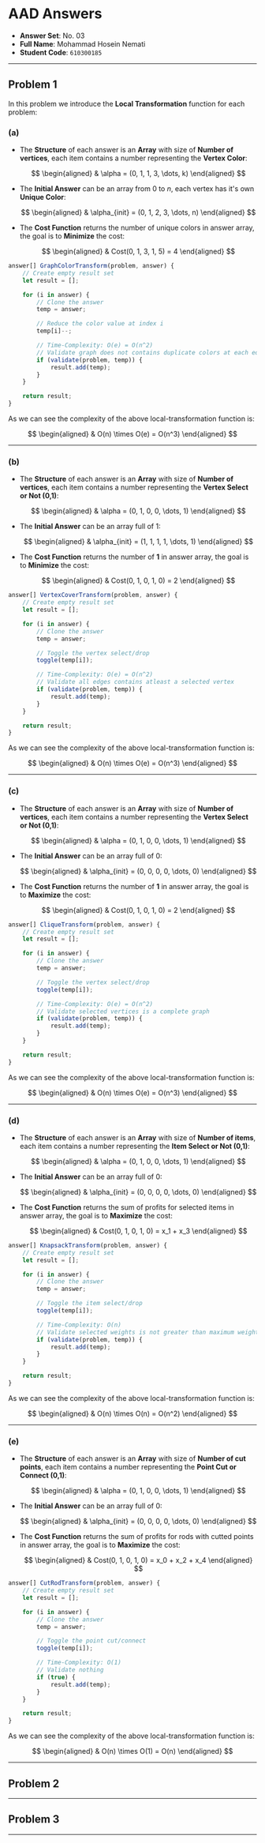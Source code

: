 # AAD Answers

-   **Answer Set**: No. 03
-   **Full Name**: Mohammad Hosein Nemati
-   **Student Code**: `610300185`

---

## Problem 1

In this problem we introduce the **Local Transformation** function for each problem:

### (a)

-   The **Structure** of each answer is an **Array** with size of **Number of vertices**, each item contains a number representing the **Vertex Color**:

    $$
    \begin{aligned}
        & \alpha = (0, 1, 1, 3, \dots, k)
    \end{aligned}
    $$

-   The **Initial Answer** can be an array from $0$ to $n$, each vertex has it's own **Unique Color**:

    $$
    \begin{aligned}
        & \alpha_{init} = (0, 1, 2, 3, \dots, n)
    \end{aligned}
    $$

-   The **Cost Function** returns the number of unique colors in answer array, the goal is to **Minimize** the cost:

    $$
    \begin{aligned}
        & Cost(0, 1, 3, 1, 5) = 4
    \end{aligned}
    $$

```js
answer[] GraphColorTransform(problem, answer) {
    // Create empty result set
    let result = [];

    for (i in answer) {
        // Clone the answer
        temp = answer;

        // Reduce the color value at index i
        temp[i]--;

        // Time-Complexity: O(e) = O(n^2)
        // Validate graph does not contains duplicate colors at each edge
        if (validate(problem, temp)) {
            result.add(temp);
        }
    }

    return result;
}
```

As we can see the complexity of the above local-transformation function is:

$$
\begin{aligned}
    & O(n) \times O(e) = O(n^3)
\end{aligned}
$$

---

### (b)

-   The **Structure** of each answer is an **Array** with size of **Number of vertices**, each item contains a number representing the **Vertex Select or Not (0,1)**:

    $$
    \begin{aligned}
        & \alpha = (0, 1, 0, 0, \dots, 1)
    \end{aligned}
    $$

-   The **Initial Answer** can be an array full of $1$:

    $$
    \begin{aligned}
        & \alpha_{init} = (1, 1, 1, 1, \dots, 1)
    \end{aligned}
    $$

-   The **Cost Function** returns the number of **1** in answer array, the goal is to **Minimize** the cost:

    $$
    \begin{aligned}
        & Cost(0, 1, 0, 1, 0) = 2
    \end{aligned}
    $$

```js
answer[] VertexCoverTransform(problem, answer) {
    // Create empty result set
    let result = [];

    for (i in answer) {
        // Clone the answer
        temp = answer;

        // Toggle the vertex select/drop
        toggle(temp[i]);

        // Time-Complexity: O(e) = O(n^2)
        // Validate all edges contains atleast a selected vertex
        if (validate(problem, temp)) {
            result.add(temp);
        }
    }

    return result;
}
```

As we can see the complexity of the above local-transformation function is:

$$
\begin{aligned}
    & O(n) \times O(e) = O(n^3)
\end{aligned}
$$

---

### (c)

-   The **Structure** of each answer is an **Array** with size of **Number of vertices**, each item contains a number representing the **Vertex Select or Not (0,1)**:

    $$
    \begin{aligned}
        & \alpha = (0, 1, 0, 0, \dots, 1)
    \end{aligned}
    $$

-   The **Initial Answer** can be an array full of $0$:

    $$
    \begin{aligned}
        & \alpha_{init} = (0, 0, 0, 0, \dots, 0)
    \end{aligned}
    $$

-   The **Cost Function** returns the number of **1** in answer array, the goal is to **Maximize** the cost:

    $$
    \begin{aligned}
        & Cost(0, 1, 0, 1, 0) = 2
    \end{aligned}
    $$

```js
answer[] CliqueTransform(problem, answer) {
    // Create empty result set
    let result = [];

    for (i in answer) {
        // Clone the answer
        temp = answer;

        // Toggle the vertex select/drop
        toggle(temp[i]);

        // Time-Complexity: O(e) = O(n^2)
        // Validate selected vertices is a complete graph
        if (validate(problem, temp)) {
            result.add(temp);
        }
    }

    return result;
}
```

As we can see the complexity of the above local-transformation function is:

$$
\begin{aligned}
    & O(n) \times O(e) = O(n^3)
\end{aligned}
$$

---

### (d)

-   The **Structure** of each answer is an **Array** with size of **Number of items**, each item contains a number representing the **Item Select or Not (0,1)**:

    $$
    \begin{aligned}
        & \alpha = (0, 1, 0, 0, \dots, 1)
    \end{aligned}
    $$

-   The **Initial Answer** can be an array full of $0$:

    $$
    \begin{aligned}
        & \alpha_{init} = (0, 0, 0, 0, \dots, 0)
    \end{aligned}
    $$

-   The **Cost Function** returns the sum of profits for selected items in answer array, the goal is to **Maximize** the cost:

    $$
    \begin{aligned}
        & Cost(0, 1, 0, 1, 0) = x_1 + x_3
    \end{aligned}
    $$

```js
answer[] KnapsackTransform(problem, answer) {
    // Create empty result set
    let result = [];

    for (i in answer) {
        // Clone the answer
        temp = answer;

        // Toggle the item select/drop
        toggle(temp[i]);

        // Time-Complexity: O(n)
        // Validate selected weights is not greater than maximum weight
        if (validate(problem, temp)) {
            result.add(temp);
        }
    }

    return result;
}
```

As we can see the complexity of the above local-transformation function is:

$$
\begin{aligned}
    & O(n) \times O(n) = O(n^2)
\end{aligned}
$$

---

### (e)

-   The **Structure** of each answer is an **Array** with size of **Number of cut points**, each item contains a number representing the **Point Cut or Connect (0,1)**:

    $$
    \begin{aligned}
        & \alpha = (0, 1, 0, 0, \dots, 1)
    \end{aligned}
    $$

-   The **Initial Answer** can be an array full of $0$:

    $$
    \begin{aligned}
        & \alpha_{init} = (0, 0, 0, 0, \dots, 0)
    \end{aligned}
    $$

-   The **Cost Function** returns the sum of profits for rods with cutted points in answer array, the goal is to **Maximize** the cost:

    $$
    \begin{aligned}
        & Cost(0, 1, 0, 1, 0) = x_0 + x_2 + x_4
    \end{aligned}
    $$

```js
answer[] CutRodTransform(problem, answer) {
    // Create empty result set
    let result = [];

    for (i in answer) {
        // Clone the answer
        temp = answer;

        // Toggle the point cut/connect
        toggle(temp[i]);

        // Time-Complexity: O(1)
        // Validate nothing
        if (true) {
            result.add(temp);
        }
    }

    return result;
}
```

As we can see the complexity of the above local-transformation function is:

$$
\begin{aligned}
    & O(n) \times O(1) = O(n)
\end{aligned}
$$

---

## Problem 2

---

## Problem 3

---
